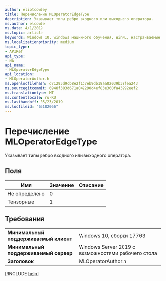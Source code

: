 ```yaml
---
author: eliotcowley
title: Перечисление MLOperatorEdgeType
description: Указывает типы ребро входного или выходного оператора.
ms.author: elcowle
ms.date: 4/1/2019
ms.topic: article
keywords: Windows 10, windows машинного обучения, WinML, настраиваемые операторы, MLOperatorEdgeType
ms.localizationpriority: medium
topic_type:
- APIRef
api_type:
- NA
api_name:
- MLOperatorEdgeType
api_location:
- MLOperatorAuthor.h
ms.openlocfilehash: d71295d9cb8e2f1c7eb9db18aa82039b38fea243
ms.sourcegitcommit: 6948f383d671a042290d4ef83e360fa43292eef2
ms.translationtype: MT
ms.contentlocale: ru-RU
ms.lasthandoff: 05/23/2019
ms.locfileid: "66182066"
---
```

# <a name="mloperatoredgetype-enum"></a>Перечисление MLOperatorEdgeType

Указывает типы ребро входного или выходного оператора.

## <a name="fields"></a>Поля

| Имя      | Значение | Описание |
|-----------|-------|-------------|
| Не определено | 0     |             |
| Тензорные    | 1     |             |

## <a name="requirements"></a>Требования

| | |
|-|-|
| **Минимальный поддерживаемый клиент** | Windows 10, сборки 17763 |
| **Минимальный поддерживаемый сервер** | Windows Server 2019 с возможностями рабочего стола |
| **Заголовок** | MLOperatorAuthor.h |

[!INCLUDE [help](../../includes/get-help.md)]
